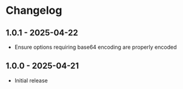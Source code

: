 # Changelog

## 1.0.1 - 2025-04-22

- Ensure options requiring base64 encoding are properly encoded

## 1.0.0 - 2025-04-21

- Initial release

